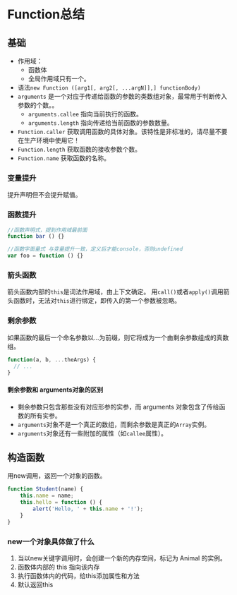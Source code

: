# Function总结

## 基础

* 作用域：
  * 函数体
  * 全局作用域只有一个。
* 语法`new Function ([arg1[, arg2[, ...argN]],] functionBody)`
* `arguments` 是一个对应于传递给函数的参数的类数组对象，最常用于判断传入参数的个数。。
  * `arguments.callee` 指向当前执行的函数。
  * `arguments.length` 指向传递给当前函数的参数数量。
* `Function.caller` 获取调用函数的具体对象。该特性是非标准的，请尽量不要在生产环境中使用它！
* `Function.length` 获取函数的接收参数个数。
* `Function.name` 获取函数的名称。

### 变量提升

提升声明但不会提升赋值。

### 函数提升

```javascript
//函数声明式，提到作用域最前面
function bar () {}

//函数字面量式 与变量提升一致，定义后才能console，否则undefined
var foo = function () {}
```

### 箭头函数

箭头函数内部的`this`是词法作用域，由上下文确定。 用`call()`或者`apply()`调用箭头函数时，无法对`this`进行绑定，即传入的第一个参数被忽略。

### 剩余参数

如果函数的最后一个命名参数以...为前缀，则它将成为一个由剩余参数组成的真数组。

```javascript
function(a, b, ...theArgs) {
  // ...
}
```

#### **剩余参数和 arguments对象的区别**

* 剩余参数只包含那些没有对应形参的实参，而 arguments 对象包含了传给函数的所有实参。
* `arguments`对象不是一个真正的数组，而剩余参数是真正的`Array`实例。
* `arguments`对象还有一些附加的属性（如`callee`属性）。

## 构造函数

用new调用，返回一个对象的函数。

```javascript
function Student(name) {
    this.name = name;
    this.hello = function () {
        alert('Hello, ' + this.name + '!');
    }
}
```

### new一个对象具体做了什么

1. 当以new关键字调用时，会创建一个新的内存空间，标记为 Animal 的实例。
2. 函数体内部的 this 指向该内存
3. 执行函数体内的代码，给this添加属性和方法
4. 默认返回this

